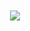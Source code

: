 <div align="center">
  <br /><br /><img
    src="https://mir-s3-cdn-cf.behance.net/project_modules/max_1200/5eeea355389655.59822ff824b72.gif"
  /><br /><br />
</div>
